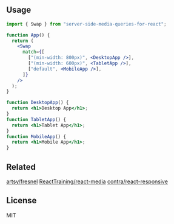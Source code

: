 ## Usage

```jsx
import { Swap } from "server-side-media-queries-for-react";

function App() {
  return (
    <Swap
      match={[
        ["(min-width: 800px)", <DesktopApp />],
        ["(min-width: 600px)", <TabletApp />],
        ["default", <MobileApp />],
      ]}
    />
  );
}

function DesktopApp() {
  return <h1>Desktop App</h1>;
}
function TabletApp() {
  return <h1>Tablet App</h1>;
}
function MobileApp() {
  return <h1>Mobile App</h1>;
}
```

## Related

[artsy/fresnel](https://github.com/artsy/fresnel/)
[ReactTraining/react-media](https://github.com/ReactTraining/react-media)
[contra/react-responsive](https://github.com/contra/react-responsive)

## License

MIT
